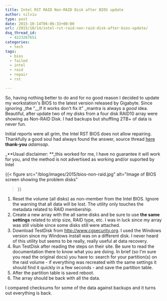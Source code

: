 ```yaml
---
title: Intel RST RAID Non-RAID Disk after BIOS update
author: silviu
type: post
date: 2015-10-14T06:06:33+00:00
url: /2015/10/14/intel-rst-raid-non-raid-disk-after-bios-update/
dsq_thread_id:
  - 4223267651
categories:
  - tech
tags:
  - bios
  - failed
  - intel
  - raid
  - repair
  - rst

---
```

So, having nothing better to do and for no good reason I decided to update my workstation's BIOS to the latest version released by Gigabyte. Since ignoring _the "__If it works don't fix it" _mantra is always a _good_ idea. Beautiful, after update two of my disks from a four disk RAID10 array were showing as Non-RAID Disk. I had backups but shuffling 2TB+ of data is never fun.

Initial reports were all grim, the Intel RST BIOS does not allow repairing. Thankfully a good soul had always found the answer, source thread [here][1] **thank-you** _adamsap_.

_**Usual disclaimer: **_this worked for me, I have no guarantee it will work for you, and the method is not advertised as working and/or suported by Intel

{{< figure 
    src="/blog/images/2015/bios-non-raid.jpg"
    alt="Image of BIOS screen showing the problem disks" 
>}}
1. Reset the volume (all disks) as non-member from the Intel BIOS. Ignore the warning that all data will be lost. The utility only touches the metadata related to RAID membership.
2. Create a new array with the all same disks and be sure to use **the same settings** related to strip size, RAID type, etc. I was in luck since my array was still visible since some disks still were attached.
3. Download TestDisk from <http://www.cgsecurity.org>. I used the Windows version since my Windows install was on a different disk. I never heard of this utility but seems to be really, really useful at data recovery.
4. Run TestDisk after reading the steps on their site. Be sure to read the documentation there to know what you are doing. In brief (so I'm sure you read the original docs) you have to: search for your partition(s) on the raid volume - if everything was recreated with the same settings it should find it quickly in a few seconds - and save the partition table.
5. After the partition table is saved reboot.
6. The array should be back with all the data.

I compared checksums for some of the data against backups and it turns out everything is back.

 [1]: http://forums.extremeoverclocking.com/showpost.php?p=3329132&postcount=6